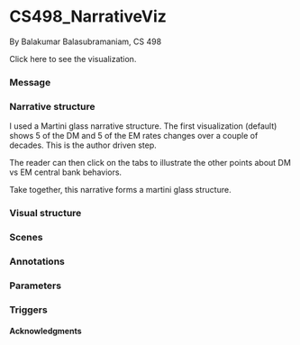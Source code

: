# CS498_NarrativeViz

By Balakumar Balasubramaniam, CS 498

Click here to see the visualization. 

### Message

### Narrative structure
I used a Martini glass narrative structure. The first visualization (default) shows 5 of the DM and 5 of the EM rates changes over a couple of decades. This is the author driven step. 

The reader can then click on the tabs to illustrate the other points about DM vs EM central bank behaviors. 

Take together, this narrative forms a martini glass structure. 

### Visual structure


### Scenes

### Annotations

### Parameters

### Triggers

#### Acknowledgments
